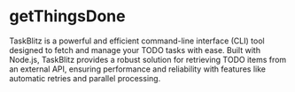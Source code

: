 # getThingsDone
TaskBlitz is a powerful and efficient command-line interface (CLI) tool designed to fetch and manage your TODO tasks with ease. Built with Node.js, TaskBlitz provides a robust solution for retrieving TODO items from an external API, ensuring performance and reliability with features like automatic retries and parallel processing.

